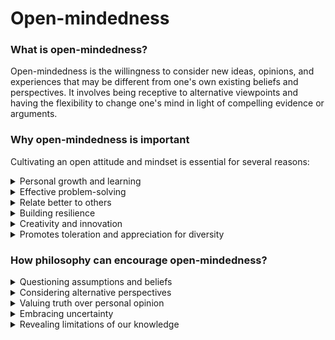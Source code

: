 # Open-mindedness

### What is open-mindedness?

Open-mindedness is the willingness to consider new ideas, opinions, and experiences that may be different from one's own existing beliefs and perspectives. It involves being receptive to alternative viewpoints and having the flexibility to change one's mind in light of compelling evidence or arguments.

### Why open-mindedness is important

Cultivating an open attitude and mindset is essential for several reasons:

<details>

<summary>Personal growth and learning</summary>

Being open to new ideas, experiences, and perspectives allows you to continuously learn and grow as a person. It enables you to challenge your existing assumptions, gain fresh insights, and expand your knowledge and understanding of the world

</details>

<details>

<summary>Effective problem-solving</summary>

An open mind helps you approach problems from multiple angles. By considering alternative viewpoints and solutions, you enhance your ability to find innovative and effective ways to overcome challenges.

</details>

<details>

<summary>Relate better to others</summary>

Open-mindedness fosters empathy, compassion, and understanding towards others. It allows you to connect with people from diverse backgrounds, build bridges, and maintain healthy personal and professional relationships despite differences in opinions or beliefs.

</details>

<details>

<summary>Building resilience</summary>

In a rapidly changing world, open-mindedness enables you to be flexible and adapt to new circumstances. It makes you more receptive to change and helps you bounce back from setbacks by being open to emerging possibilities.

</details>

<details>

<summary>Creativity and innovation</summary>

Exposing yourself to fresh perspectives and ideas through an open mind fuels creativity. It allows you to make novel connections, think outside the box, and generate original solutions. This is vital for innovation in any field.

</details>

<details>

<summary>Promotes toleration and appreciation for diversity</summary>

On a broader level, open-mindedness promotes tolerance, inclusion, and social progress. It enables people to bridge divides, find common ground despite differences, and work together to solve shared problems.

</details>

### How philosophy can encourage open-mindedness?

<details>

<summary>Questioning assumptions and beliefs</summary>

A core aspect of philosophical inquiry is critically examining one's own assumptions, beliefs, and biases. Philosophy pushes us to reflect on why we believe what we believe and to be open to changing our minds if presented with compelling arguments or evidence to the contrary. This encourages an openness to new ideas.

</details>

<details>

<summary>Considering alternative perspectives</summary>

Philosophy exposes us to a wide range of worldviews, theories, and arguments. Some of them may seem strange or counterintuitive at first. Engaging with this diversity of thought can expand our intellectual horizons and make us more receptive to unfamiliar ideas. We learn to appreciate the reasons and motivations behind views that differ from our own.

</details>

<details>

<summary>Valuing truth over personal opinion</summary>

Philosophical thinking prizes getting to the truth of the matter over simply winning an argument or protecting one's own ego. It teaches us to follow the argument where it leads, even if that means acknowledging holes in our own reasoning or admitting that someone else has made a good point. Open-mindedness requires this willingness to concede when appropriate.

</details>

<details>

<summary>Embracing uncertainty</summary>

The work of philosophy often deals with difficult questions that often lack clear, definitive answers. Getting comfortable with this kind of ambiguity is normal when doing philosophy and fosters open-mindedness by discouraging dogmatism. An open mind can consider multiple possibilities without prematurely jumping to conclusions.

</details>

<details>

<summary>Revealing limitations of our knowledge</summary>

Philosophy makes us acutely aware of just how much we don't know. Recognizing the gaps, limitations, and fallibility of our understanding can engender intellectual humility and openness to new information that could potentially fill in those gaps.

</details>
